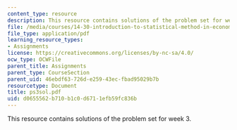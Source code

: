 ```yaml
---
content_type: resource
description: This resource contains solutions of the problem set for week 3.
file: /media/courses/14-30-introduction-to-statistical-method-in-economics-spring-2006/d0655562b710b1c0d6711efb59fc836b_ps3sol.pdf
file_type: application/pdf
learning_resource_types:
- Assignments
license: https://creativecommons.org/licenses/by-nc-sa/4.0/
ocw_type: OCWFile
parent_title: Assignments
parent_type: CourseSection
parent_uid: 46ebdf63-726d-e259-43ec-fbad95029b7b
resourcetype: Document
title: ps3sol.pdf
uid: d0655562-b710-b1c0-d671-1efb59fc836b
---
```

This resource contains solutions of the problem set for week 3.